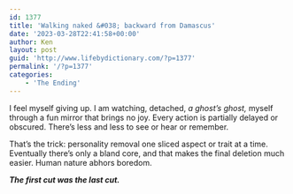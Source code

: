 ```yaml
---
id: 1377
title: 'Walking naked &#038; backward from Damascus'
date: '2023-03-28T22:41:58+00:00'
author: Ken
layout: post
guid: 'http://www.lifebydictionary.com/?p=1377'
permalink: '/?p=1377'
categories:
    - 'The Ending'
---
```


I feel myself giving up. I am watching, detached, *a ghost’s ghost,* myself through a fun mirror that brings no joy. Every action is partially delayed or obscured. There’s less and less to see or hear or remember.

That’s the trick: personality removal one sliced aspect or trait at a time. Eventually there’s only a bland core, and that makes the final deletion much easier. Human nature abhors boredom.

***The first cut was the last cut.***